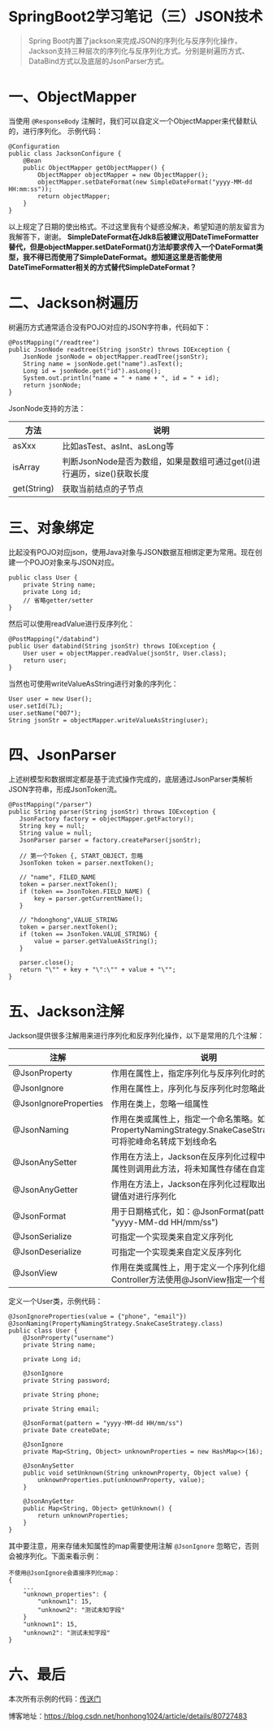 # SpringBoot2学习笔记（三）JSON技术



> Spring Boot内置了jackson来完成JSON的序列化与反序列化操作，Jackson支持三种层次的序列化与反序列化方式。分别是树遍历方式、DataBind方式以及底层的JsonParser方式。

# 一、ObjectMapper

当使用 `@ResponseBody` 注解时，我们可以自定义一个ObjectMapper来代替默认的，进行序列化。
示例代码：
```
@Configuration
public class JacksonConfigure {
    @Bean
    public ObjectMapper getObjectMapper() {
        ObjectMapper objectMapper = new ObjectMapper();
        objectMapper.setDateFormat(new SimpleDateFormat("yyyy-MM-dd HH:mm:ss"));
        return objectMapper;
    }
}
```
以上规定了日期的使出格式。不过这里我有个疑惑没解决，希望知道的朋友留言为我解答下，谢谢。
**SimpleDateFormat在Jdk8后被建议用DateTimeFormatter替代，但是objectMapper.setDateFormat()方法却要求传入一个DateFormat类型，我不得已而使用了SimpleDateFormat。想知道这里是否能使用DateTimeFormatter相关的方式替代SimpleDateFormat？**

# 二、Jackson树遍历

树遍历方式通常适合没有POJO对应的JSON字符串，代码如下：
```
@PostMapping("/readtree")
public JsonNode readtree(String jsonStr) throws IOException {
    JsonNode jsonNode = objectMapper.readTree(jsonStr);
    String name = jsonNode.get("name").asText();
    Long id = jsonNode.get("id").asLong();
    System.out.println("name = " + name + ", id = " + id);
    return jsonNode;
}
```
JsonNode支持的方法：

| 方法        | 说明                                                         |
| ----------- | ------------------------------------------------------------ |
| asXxx       | 比如asTest、asInt、asLong等                                  |
| isArray     | 判断JsonNode是否为数组，如果是数组可通过get(i)进行遍历，size()获取长度 |
| get(String) | 获取当前结点的子节点                                         |


# 三、对象绑定

比起没有POJO对应json，使用Java对象与JSON数据互相绑定更为常用。现在创建一个POJO对象来与JSON对应。
```
public class User {
    private String name;
    private Long id;
    // 省略getter/setter
}
```
然后可以使用readValue进行反序列化：
```
@PostMapping("/databind")
public User databind(String jsonStr) throws IOException {
    User user = objectMapper.readValue(jsonStr, User.class);
    return user;
}
```
当然也可使用writeValueAsString进行对象的序列化：
```
User user = new User();
user.setId(7L);
user.setName("007");
String jsonStr = objectMapper.writeValueAsString(user);
```

# 四、JsonParser

上述树模型和数据绑定都是基于流式操作完成的，底层通过JsonParser类解析JSON字符串，形成JsonToken流。
```
@PostMapping("/parser")
public String parser(String jsonStr) throws IOException {
   JsonFactory factory = objectMapper.getFactory();
   String key = null;
   String value = null;
   JsonParser parser = factory.createParser(jsonStr);

   // 第一个Token {, START_OBJECT，忽略
   JsonToken token = parser.nextToken();

   // "name", FILED_NAME
   token = parser.nextToken();
   if (token == JsonToken.FIELD_NAME) {
       key = parser.getCurrentName();
   }

   // "hdonghong",VALUE_STRING
   token = parser.nextToken();
   if (token == JsonToken.VALUE_STRING) {
       value = parser.getValueAsString();
   }

   parser.close();
   return "\"" + key + "\":\"" + value + "\"";
}
```

# 五、Jackson注解

Jackson提供很多注解用来进行序列化和反序列化操作，以下是常用的几个注解：

| 注解          | 说明                                                         |
| ------------- | ------------------------------------------------------------ |
| @JsonProperty | 作用在属性上，指定序列化与反序列化时的字段名                 |
| @JsonIgnore       | 作用在属性上，序列化与反序列化时忽略此字段 |
| @JsonIgnoreProperties   | 作用在类上，忽略一组属性                                        |
| @JsonNaming | 作用在类或属性上，指定一个命名策略。如PropertyNamingStrategy.SnakeCaseStrategy.class可将驼峰命名转成下划线命名 |
| @JsonAnySetter | 作用在方法上，Jackson在反序列化过程中未找到对应属性则调用此方法，将未知属性存储在自定义map中 |
| @JsonAnyGetter | 作用在方法上，Jackson在序列化过程取出map中的键值对进行序列化 |
| @JsonFormat | 用于日期格式化，如：@JsonFormat(pattern = "yyyy-MM-dd HH/mm/ss") |
| @JsonSerialize | 可指定一个实现类来自定义序列化 |
| @JsonDeserialize | 可指定一个实现类来自定义反序列化 |
| @JsonView | 作用在类或属性上，用于定义一个序列化组。Controller方法使用@JsonView指定一个组名。 |

定义一个User类，示例代码：
```
@JsonIgnoreProperties(value = {"phone", "email"})
@JsonNaming(PropertyNamingStrategy.SnakeCaseStrategy.class)
public class User {
    @JsonProperty("username")
    private String name;
    
    private Long id;

    @JsonIgnore
    private String password;

    private String phone;

    private String email;

    @JsonFormat(pattern = "yyyy-MM-dd HH/mm/ss")
    private Date createDate;

    @JsonIgnore
    private Map<String, Object> unknownProperties = new HashMap<>(16);

    @JsonAnySetter
    public void setUnknown(String unknownProperty, Object value) {
        unknownProperties.put(unknownProperty, value);
    }

    @JsonAnyGetter
    public Map<String, Object> getUnknown() {
        return unknownProperties;
    }
}
```

其中要注意，用来存储未知属性的map需要使用注解 `@JsonIgnore` 忽略它，否则会被序列化。下面来看示例：
```
不使用@JsonIgnore会直接序列化map：
{
	...
	"unknown_properties": {
		"unknown1": 15,
		"unknown2": "测试未知字段"
	}
	"unknown1": 15,
	"unknown2": "测试未知字段"
}
```

# 六、最后
本次所有示例的代码：[传送门](https://github.com/hdonghong/spring-learning/tree/master/springboot/c_json)

博客地址：https://blog.csdn.net/honhong1024/article/details/80727483